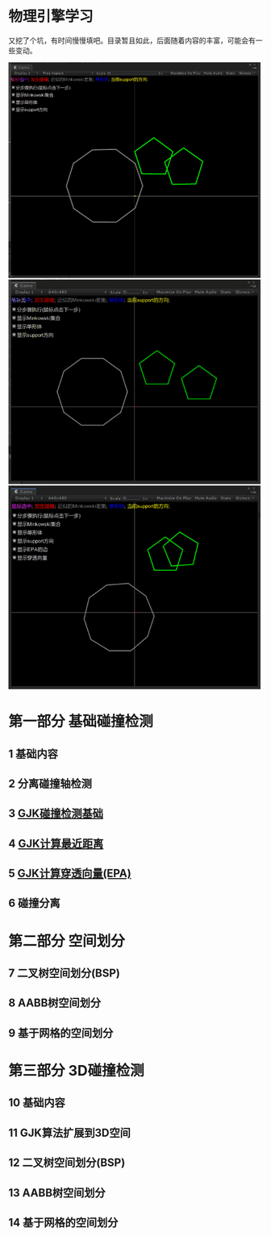 物理引擎学习
====================
又挖了个坑，有时间慢慢填吧。目录暂且如此，后面随着内容的丰富，可能会有一些变动。

![gjk-1](03-gjk/Image/gjk-1.gif)
![gjk-2](04-gjk-closest-point/Image/gjk2-1.gif)
![gjk-3](05-gjk-epa/Image/gjk3-1.gif)


# 第一部分 基础碰撞检测
## 1 基础内容
## 2 分离碰撞轴检测
## 3 [GJK碰撞检测基础](03-gjk/README.md)
## 4 [GJK计算最近距离](04-gjk-closest-point/README.md)
## 5 [GJK计算穿透向量(EPA)](05-gjk-epa/README.md)
## 6 碰撞分离

# 第二部分 空间划分
## 7 二叉树空间划分(BSP)
## 8 AABB树空间划分
## 9 基于网格的空间划分

# 第三部分 3D碰撞检测
## 10 基础内容
## 11 GJK算法扩展到3D空间
## 12 二叉树空间划分(BSP)
## 13 AABB树空间划分
## 14 基于网格的空间划分

